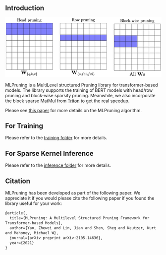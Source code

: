 ## Introduction
![Block](imgs/all_pruning.png)

MLPruning is a MultiLevel structured Pruning library for transformer-based models. The library supports the training of BERT models with head/row pruning and block-wise sparsity pruning. Meanwhile, we also incorporate the block sparse MatMul from [Triton](https://github.com/ptillet/triton) to get the real speedup. 

Please see [this paper](https://arxiv.org/abs/2105.14636) for more details on the MLPruning algorithm.

## For Training
Please refer to the [training folder](https://github.com/yaozhewei/MLPruning/tree/main/training) for more details.

## For Sparse Kernel Inference 
Please refer to the [inference folder](https://github.com/yaozhewei/MLPruning/tree/main/inference) for more details.

## Citation
MLPruning has been developed as part of the following paper. We appreciate it if you would please cite the following paper if you found the library useful for your work:

```text
@article{,
  title={MLPruning: A Multilevel Structured Pruning Framework for Transformer-based Models},
  author={Yao, Zhewei and Lin, Jian and Shen, Sheg and Keutzer, Kurt and Mahoney, Michael W},
  journal={arXiv preprint arXiv:2105.14636},
  year={2021}
}
```
